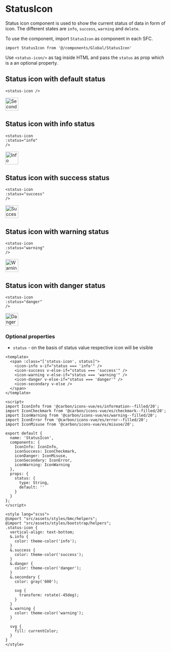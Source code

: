 # StatusIcon

Status icon component is used to show the current status of data in form of icon. The different states are `info`, `success`, `warning` and `delete`.

To use the component, import `StatusIcon` as component in each SFC.

```vue
import StatusIcon from '@/components/Global/StatusIcon'
```

Use `<status-icon/>` as tag inside HTML and pass the `status` as prop which is a an optional property.

## Status icon with default status

```vue
<status-icon />
```

<img :src="$withBase('/secondary.png')" alt="Secondary icon" style="max-width:40px; height:40px">

## Status icon with info status

```vue
<status-icon
:status="info"
/>
```

<img :src="$withBase('/info.png')" alt="Info icon" style="max-width:40px; height:40px">

## Status icon with success status

```vue
<status-icon
:status="success"
/>
```

<img :src="$withBase('/success.png')" alt="Success icon" style="max-width:40px; height:40px">

## Status icon with warning status

```vue
<status-icon
:status="warning"
/>
```

<img :src="$withBase('/warning.png')" alt="Warning icon" style="max-width:40px; height:40px">

## Status icon with danger status

```vue
<status-icon
:status="danger"
/>
```

<img :src="$withBase('/danger.png')" alt="Danger icon example" style="max-width:40px; height:40px">

### Optional properties

- `status` - on the basis of status value respective icon will be visible

```vue
<template>
  <span :class="['status-icon', status]">
    <icon-info v-if="status === 'info'" />
    <icon-success v-else-if="status === 'success'" />
    <icon-warning v-else-if="status === 'warning'" />
    <icon-danger v-else-if="status === 'danger'" />
    <icon-secondary v-else />
  </span>
</template>

<script>
import IconInfo from '@carbon/icons-vue/es/information--filled/20';
import IconCheckmark from '@carbon/icons-vue/es/checkmark--filled/20';
import IconWarning from '@carbon/icons-vue/es/warning--filled/20';
import IconError from '@carbon/icons-vue/es/error--filled/20';
import IconMisuse from '@carbon/icons-vue/es/misuse/20';

export default {
  name: 'StatusIcon',
  components: {
    IconInfo: IconInfo,
    iconSuccess: IconCheckmark,
    iconDanger: IconMisuse,
    iconSecondary: IconError,
    iconWarning: IconWarning
  },
  props: {
    status: {
      type: String,
      default: ''
    }
  }
};
</script>

<style lang="scss">
@import "src/assets/styles/bmc/helpers";
@import "src/assets/styles/bootstrap/helpers";
.status-icon {
  vertical-align: text-bottom;
  &.info {
    color: theme-color('info');
  }
  &.success {
    color: theme-color('success');
  }
  &.danger {
    color: theme-color('danger');
  }
  &.secondary {
    color: gray('600');

    svg {
      transform: rotate(-45deg);
    }
  }
  &.warning {
    color: theme-color('warning');
  }

  svg {
    fill: currentColor;
  }
}
</style>
```

